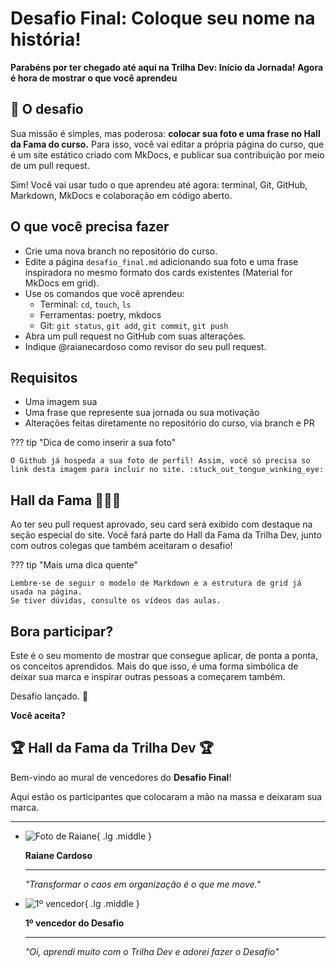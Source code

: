 # Desafio Final: Coloque seu nome na história!

**Parabéns por ter chegado até aqui na Trilha Dev: Início da Jornada!
Agora é hora de mostrar o que você aprendeu**

## :rocket: O desafio
Sua missão é simples, mas poderosa: **colocar sua foto e uma frase no Hall da Fama do curso.**
Para isso, você vai editar a própria página do curso, que é um site estático criado com MkDocs, e publicar sua contribuição por meio de um pull request.

Sim! Você vai usar tudo o que aprendeu até agora: terminal, Git, GitHub, Markdown, MkDocs e colaboração em código aberto.

##  O que você precisa fazer
- Crie uma nova branch no repositório do curso.
- Edite a página `desafio_final.md` adicionando sua foto e uma frase inspiradora no mesmo formato dos cards existentes (Material for MkDocs em grid).
- Use os comandos que você aprendeu:
    - Terminal: `cd`, `touch`, `ls`
    - Ferramentas: poetry, mkdocs
    - Git: `git status`, `git add`, `git commit`, `git push`
- Abra um pull request no GitHub com suas alterações.
- Indique @raianecardoso como revisor do seu pull request.

##  Requisitos
- Uma imagem sua
- Uma frase que represente sua jornada ou sua motivação
- Alterações feitas diretamente no repositório do curso, via branch e PR

??? tip "Dica de como inserir a sua foto"

    O Github já hospeda a sua foto de perfil! Assim, você só precisa so link desta imagem para incluir no site. :stuck_out_tongue_winking_eye: 

##  Hall da Fama :star2::star2::star2:
Ao ter seu pull request aprovado, seu card será exibido com destaque na seção especial do site.
Você fará parte do Hall da Fama da Trilha Dev, junto com outros colegas que também aceitaram o desafio!



??? tip "Mais uma dica quente"

    Lembre-se de seguir o modelo de Markdown e a estrutura de grid já usada na página.
    Se tiver dúvidas, consulte os vídeos das aulas.


##  Bora participar?
Este é o seu momento de mostrar que consegue aplicar, de ponta a ponta, os conceitos aprendidos.
Mais do que isso, é uma forma simbólica de deixar sua marca e inspirar outras pessoas a começarem também.

Desafio lançado. :tada:

**Você aceita?**

## :trophy: Hall da Fama da Trilha Dev :trophy:

Bem-vindo ao mural de vencedores do **Desafio Final**!  

Aqui estão os participantes que colocaram a mão na massa e deixaram sua marca.

---


<div class="grid cards" markdown>

-   ![Foto de Raiane](https://avatars.githubusercontent.com/u/166438302?v=4){ .lg .middle }
    
    __Raiane Cardoso__

    ---
    _"Transformar o caos em organização é o que me move."_

-   ![1º vencedor](https://blush.design/api/download?shareUri=FBkVEtpu9&bg=cbdc39&w=800&h=800&fm=png){ .lg .middle }
    
    __1º vencedor do Desafio__

    ---
    _"Oi, aprendi muito com o Trilha Dev e adorei fazer o Desafio"_

</div>
